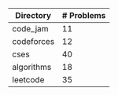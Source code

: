| Directory | # Problems |
| --------- | ---------- |
| code_jam | 11 |
| codeforces | 12 |
| cses | 40 |
| algorithms | 18 |
| leetcode | 35 |
